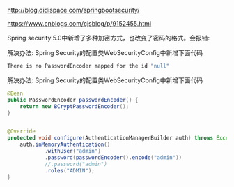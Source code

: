 http://blog.didispace.com/springbootsecurity/

https://www.cnblogs.com/cjsblog/p/9152455.html


Spring security 5.0中新增了多种加密方式，也改变了密码的格式。会报错:

解决办法:
Spring Security的配置类WebSecurityConfig中新增下面代码

```bash
There is no PasswordEncoder mapped for the id "null"
```

解决办法:
Spring Security的配置类WebSecurityConfig中新增下面代码

```java
@Bean
public PasswordEncoder passwordEncoder() {
    return new BCryptPasswordEncoder();
}


@Override
protected void configure(AuthenticationManagerBuilder auth) throws Exception {
    auth.inMemoryAuthentication()
            .withUser("admin")
            .password(passwordEncoder().encode("admin"))
            //.password("admin")
            .roles("ADMIN");
}
```

